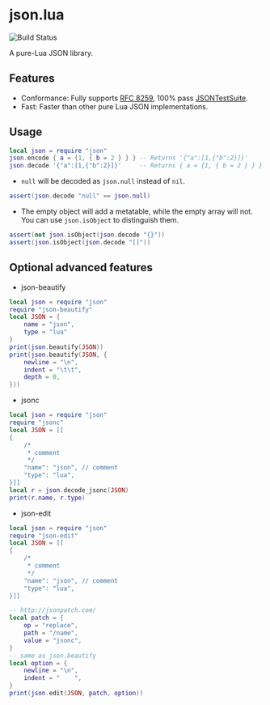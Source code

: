 # json.lua
![Build Status](https://github.com/actboy168/json.lua/workflows/test/badge.svg)

A pure-Lua JSON library.

## Features

* Conformance: Fully supports [RFC 8259](https://datatracker.ietf.org/doc/html/rfc8259), 100% pass [JSONTestSuite](https://github.com/nst/JSONTestSuite).
* Fast: Faster than other pure Lua JSON implementations.

## Usage
```lua
local json = require "json"
json.encode { a = {1, { b = 2 } } } -- Returns '{"a":[1,{"b":2}]}'
json.decode '{"a":[1,{"b":2}]}'     -- Returns { a = {1, { b = 2 } } }
```

* `null` will be decoded as `json.null` instead of `nil`.
```lua
assert(json.decode "null" == json.null)
```

* The empty object will add a metatable, while the empty array will not. You can use `json.isObject` to distinguish them.
```lua
assert(not json.isObject(json.decode "{}"))
assert(json.isObject(json.decode "[]"))
```

## Optional advanced features

* json-beautify

```lua
local json = require "json"
require "json-beautify"
local JSON = {
    name = "json",
    type = "lua"
}
print(json.beautify(JSON))
print(json.beautify(JSON, {
    newline = "\n",
    indent = "\t\t",
    depth = 0,
}))
```

* jsonc

```lua
local json = require "json"
require "jsonc"
local JSON = [[
{
    /*
     * comment
     */
    "name": "json", // comment
    "type": "lua",
}]]
local r = json.decode_jsonc(JSON)
print(r.name, r.type)
```

* json-edit

```lua
local json = require "json"
require "json-edit"
local JSON = [[
{
    /*
     * comment
     */
    "name": "json", // comment
    "type": "lua",
}]]

-- http://jsonpatch.com/
local patch = {
    op = "replace",
    path = "/name",
    value = "jsonc",
}
-- same as json.beautify
local option = {
    newline = "\n",
    indent = "    ",
}
print(json.edit(JSON, patch, option))
```
